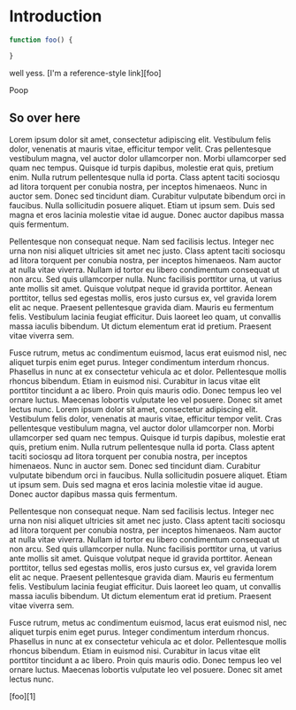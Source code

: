 # Introduction

```js
function foo() {

}
```

well yess. [I'm a reference-style link][foo]

Poop

## So over here

 Lorem ipsum dolor sit amet, consectetur adipiscing elit. Vestibulum felis dolor, venenatis at mauris vitae, efficitur tempor velit. Cras pellentesque vestibulum magna, vel auctor dolor ullamcorper non. Morbi ullamcorper sed quam nec tempus. Quisque id turpis dapibus, molestie erat quis, pretium enim. Nulla rutrum pellentesque nulla id porta. Class aptent taciti sociosqu ad litora torquent per conubia nostra, per inceptos himenaeos. Nunc in auctor sem. Donec sed tincidunt diam. Curabitur vulputate bibendum orci in faucibus. Nulla sollicitudin posuere aliquet. Etiam ut ipsum sem. Duis sed magna et eros lacinia molestie vitae id augue. Donec auctor dapibus massa quis fermentum.

Pellentesque non consequat neque. Nam sed facilisis lectus. Integer nec urna non nisi aliquet ultricies sit amet nec justo. Class aptent taciti sociosqu ad litora torquent per conubia nostra, per inceptos himenaeos. Nam auctor at nulla vitae viverra. Nullam id tortor eu libero condimentum consequat ut non arcu. Sed quis ullamcorper nulla. Nunc facilisis porttitor urna, ut varius ante mollis sit amet. Quisque volutpat neque id gravida porttitor. Aenean porttitor, tellus sed egestas mollis, eros justo cursus ex, vel gravida lorem elit ac neque. Praesent pellentesque gravida diam. Mauris eu fermentum felis. Vestibulum lacinia feugiat efficitur. Duis laoreet leo quam, ut convallis massa iaculis bibendum. Ut dictum elementum erat id pretium. Praesent vitae viverra sem.

Fusce rutrum, metus ac condimentum euismod, lacus erat euismod nisl, nec aliquet turpis enim eget purus. Integer condimentum interdum rhoncus. Phasellus in nunc at ex consectetur vehicula ac et dolor. Pellentesque mollis rhoncus bibendum. Etiam in euismod nisi. Curabitur in lacus vitae elit porttitor tincidunt a ac libero. Proin quis mauris odio. Donec tempus leo vel ornare luctus. Maecenas lobortis vulputate leo vel posuere. Donec sit amet lectus nunc. 
 Lorem ipsum dolor sit amet, consectetur adipiscing elit. Vestibulum felis dolor, venenatis at mauris vitae, efficitur tempor velit. Cras pellentesque vestibulum magna, vel auctor dolor ullamcorper non. Morbi ullamcorper sed quam nec tempus. Quisque id turpis dapibus, molestie erat quis, pretium enim. Nulla rutrum pellentesque nulla id porta. Class aptent taciti sociosqu ad litora torquent per conubia nostra, per inceptos himenaeos. Nunc in auctor sem. Donec sed tincidunt diam. Curabitur vulputate bibendum orci in faucibus. Nulla sollicitudin posuere aliquet. Etiam ut ipsum sem. Duis sed magna et eros lacinia molestie vitae id augue. Donec auctor dapibus massa quis fermentum.

Pellentesque non consequat neque. Nam sed facilisis lectus. Integer nec urna non nisi aliquet ultricies sit amet nec justo. Class aptent taciti sociosqu ad litora torquent per conubia nostra, per inceptos himenaeos. Nam auctor at nulla vitae viverra. Nullam id tortor eu libero condimentum consequat ut non arcu. Sed quis ullamcorper nulla. Nunc facilisis porttitor urna, ut varius ante mollis sit amet. Quisque volutpat neque id gravida porttitor. Aenean porttitor, tellus sed egestas mollis, eros justo cursus ex, vel gravida lorem elit ac neque. Praesent pellentesque gravida diam. Mauris eu fermentum felis. Vestibulum lacinia feugiat efficitur. Duis laoreet leo quam, ut convallis massa iaculis bibendum. Ut dictum elementum erat id pretium. Praesent vitae viverra sem.

Fusce rutrum, metus ac condimentum euismod, lacus erat euismod nisl, nec aliquet turpis enim eget purus. Integer condimentum interdum rhoncus. Phasellus in nunc at ex consectetur vehicula ac et dolor. Pellentesque mollis rhoncus bibendum. Etiam in euismod nisi. Curabitur in lacus vitae elit porttitor tincidunt a ac libero. Proin quis mauris odio. Donec tempus leo vel ornare luctus. Maecenas lobortis vulputate leo vel posuere. Donec sit amet lectus nunc. 

[foo][1]